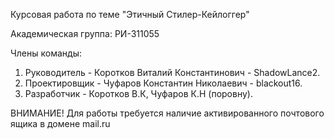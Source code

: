 Курсовая работа по теме "Этичный Стилер-Кейлоггер"

Академическая группа: РИ-311055

Члены команды:
1) Руководитель - Коротков Виталий Константинович - ShadowLance2.
2) Проектировщик - Чуфаров Константин Николаевич - blackout16.
3) Разработчик - Коротков В.К, Чуфаров К.Н (поровну).

ВНИМАНИЕ!
Для работы требуется наличие активированного почтового ящика в домене mail.ru
